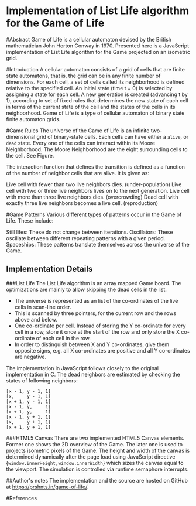 Implementation of List Life algorithm for the Game of Life
====

#Abstract
Game of Life is a cellular automaton devised by the British mathematician John Horton Conway in 1970. Presented here is a JavaScript implementation of List Life algorithm for the Game projected on an isometric grid.

#Introduction
A cellular automaton consists of a grid of cells that are finite state automatons, that is, the grid can be in any finite number of dimensions. For each cell, a set of cells called its neighborhood is defined relative to the specified cell. An initial state (time t = 0) is selected by assigning a state for each cell. A new generation is created (advancing t by 1), according to set of fixed rules that determines the new state of each cell in terms of the current state of the cell and the states of the cells in its neighborhood.
Game of Life is a type of cellular automaton of binary state finite automaton grids.

#Game Rules
The universe of the Game of Life is an infinite two-dimensional grid of binary-state cells. Each cells can have either a `alive`, or `dead` state. Every one of the cells can interact within its Moore Neighborhood. The Moore Neighborhood are the eight surrounding cells to the cell. See Figure.

The interaction function that defines the transition is defined as a function of the number of neighbor cells that are alive. It is given as:

Live cell with fewer than two live neighbors dies. (under-population)
Live cell with two or three live neighbors lives on to the next generation.
Live cell with more than three live neighbors dies. (overcrowding)
Dead cell with exactly three live neighbors becomes a live cell. (reproduction)

#Game Patterns
Various different types of patterns occur in the Game of Life.
These include:

Still lifes: These do not change between iterations.
Oscillators: These oscillate between different repeating patterns with a given period.
Spaceships: These patterns translate themselves across the universe of the Game.

## Implementation Details
###List Life
The List Life algorithm is an array mapped Game board. The optimizations are mainly to allow skipping the dead cells in the list.

- The universe is represented as an list of the co-ordinates of the live cells in scan-line order.
- This is scanned by three pointers, for the current row and the rows above and below.
- One co-ordinate per cell. Instead of storing the Y co-ordinate for every cell in a row, store it once at the start of the row and only store the X co-ordinate of each cell in the row.
- In order to distinguish between X and Y co-ordinates, give them opposite signs, e.g. all X co-ordinates are positive and all Y co-ordinates are negative.

The implementation in JavaScript follows closely to the original implementation in C. The dead neighbors are estimated by checking the states of following neighbors:

    [x - 1, y - 1, 1]
    [x,     y - 1, 1]
    [x + 1, y - 1, 1]
    [x - 1, y,     1]
    [x + 1, y,     1]
    [x - 1, y + 1, 1]
    [x,     y + 1, 1]
    [x + 1, y + 1, 1]

###HTML5 Canvas
There are two implemented HTML5 Canvas elements. Former one shows the 2D overview of the Game. The later one is used to projects isometric pixels of the Game.
The height and width of the canvas is determined dynamically after the page load using JavaScript directive {`window.innerHeight`, `window.innerWidth`} which sizes the canvas equal to the viewport.
The simulation is controlled via runtime semaphore interrupts.

##Author's notes
The implementation and the source are hosted on GitHub at https://prshnts.in/game-of-life/.

#References
